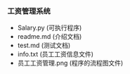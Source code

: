 ### 工资管理系统
* Salary.py (可执行程序)
* readme.md (介绍文档)
* test.md (测试文档)
* info.txt (员工工资信息文件)
* 员工工资管理.png (程序的流程图文件)